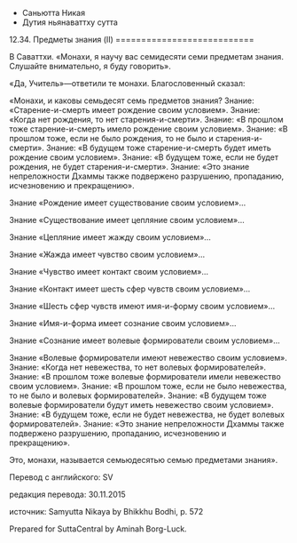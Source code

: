 









* Саньютта Никая
* Дутия ньянаваттху сутта


12\.34\. Предметы знания \(II\)
\=\=\=\=\=\=\=\=\=\=\=\=\=\=\=\=\=\=\=\=\=\=\=\=\=\=\=



В Саваттхи\. «Монахи, я научу вас семидесяти семи предметам знания\. Слушайте внимательно, я буду говорить»\.


«Да, Учитель»—ответили те монахи\. Благословенный сказал:


«Монахи, и каковы семьдесят семь предметов знания? Знание: «Старение\-и\-смерть имеет рождение своим условием»\. Знание: «Когда нет рождения, то нет старения\-и\-смерти»\. Знание: «В прошлом тоже старение\-и\-смерть имело рождение своим условием»\. Знание: «В прошлом тоже, если не было рождения, то не было и старения\-и\-смерти»\. Знание: «В будущем тоже старение\-и\-смерть будет иметь рождение своим условием»\. Знание: «В будущем тоже, если не будет рождения, не будет старения\-и\-смерти»\. Знание: «Это знание непреложности Дхаммы также подвержено разрушению, пропаданию, исчезновению и прекращению»\.


Знание «Рождение имеет cуществование своим условием»…


Знание «Существование имеет цепляние своим условием»…


Знание «Цепляние имеет жажду своим условием»…


Знание «Жажда имеет чувство своим условием»…


Знание «Чувство имеет контакт своим условием»…


Знание «Контакт имеет шесть сфер чувств своим условием»…


Знание «Шесть сфер чувств имеют имя\-и\-форму своим условием»…


Знание «Имя\-и\-форма имеет сознание своим условием»…


Знание «Сознание имеет волевые формирователи своим условием»…


Знание «Волевые формирователи имеют невежество своим условием»\. Знание: «Когда нет невежества, то нет волевых формирователей»\. Знание: «В прошлом тоже волевые формирователи имели невежество своим условием»\. Знание: «В прошлом тоже, если не было невежества, то не было и волевых формирователей»\. Знание: «В будущем тоже волевые формирователи будут иметь невежество своим условием»\. Знание: «В будущем тоже, если не будет невежества, не будет волевых формирователей»\. Знание: «Это знание непреложности Дхаммы также подвержено разрушению, пропаданию, исчезновению и прекращению»\.


Это, монахи, называется семьюдесятью семью предметами знания»\.



Перевод с английского: SV


редакция перевода: 30\.11\.2015


источник: Samyutta Nikaya by Bhikkhu Bodhi, p\. 572


Prepared for SuttaCentral by Aminah Borg\-Luck\.






